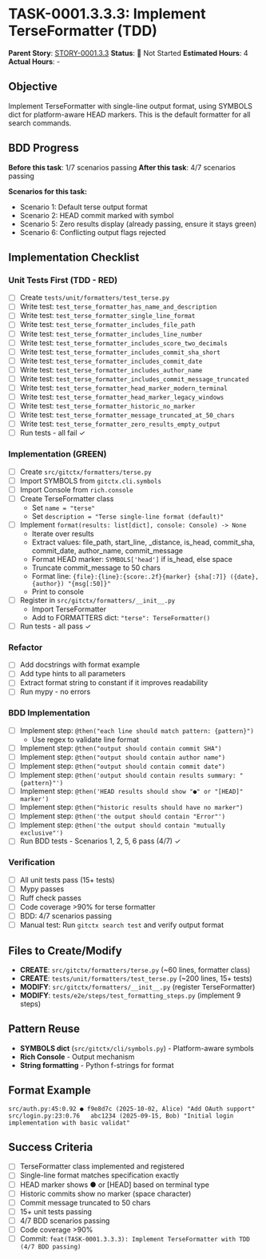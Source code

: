 # TASK-0001.3.3.3: Implement TerseFormatter (TDD)

**Parent Story**: [STORY-0001.3.3](README.md)
**Status**: 🔵 Not Started
**Estimated Hours**: 4
**Actual Hours**: -

## Objective

Implement TerseFormatter with single-line output format, using SYMBOLS dict for platform-aware HEAD markers. This is the default formatter for all search commands.

## BDD Progress

**Before this task**: 1/7 scenarios passing
**After this task**: 4/7 scenarios passing

**Scenarios for this task:**
- Scenario 1: Default terse output format
- Scenario 2: HEAD commit marked with symbol
- Scenario 5: Zero results display (already passing, ensure it stays green)
- Scenario 6: Conflicting output flags rejected

## Implementation Checklist

### Unit Tests First (TDD - RED)
- [ ] Create `tests/unit/formatters/test_terse.py`
- [ ] Write test: `test_terse_formatter_has_name_and_description`
- [ ] Write test: `test_terse_formatter_single_line_format`
- [ ] Write test: `test_terse_formatter_includes_file_path`
- [ ] Write test: `test_terse_formatter_includes_line_number`
- [ ] Write test: `test_terse_formatter_includes_score_two_decimals`
- [ ] Write test: `test_terse_formatter_includes_commit_sha_short`
- [ ] Write test: `test_terse_formatter_includes_commit_date`
- [ ] Write test: `test_terse_formatter_includes_author_name`
- [ ] Write test: `test_terse_formatter_includes_commit_message_truncated`
- [ ] Write test: `test_terse_formatter_head_marker_modern_terminal`
- [ ] Write test: `test_terse_formatter_head_marker_legacy_windows`
- [ ] Write test: `test_terse_formatter_historic_no_marker`
- [ ] Write test: `test_terse_formatter_message_truncated_at_50_chars`
- [ ] Write test: `test_terse_formatter_zero_results_empty_output`
- [ ] Run tests - all fail ✓

### Implementation (GREEN)
- [ ] Create `src/gitctx/formatters/terse.py`
- [ ] Import SYMBOLS from `gitctx.cli.symbols`
- [ ] Import Console from `rich.console`
- [ ] Create TerseFormatter class
  - Set `name = "terse"`
  - Set `description = "Terse single-line format (default)"`
- [ ] Implement `format(results: list[dict], console: Console) -> None`
  - Iterate over results
  - Extract values: file_path, start_line, _distance, is_head, commit_sha, commit_date, author_name, commit_message
  - Format HEAD marker: `SYMBOLS['head']` if is_head, else space
  - Truncate commit_message to 50 chars
  - Format line: `{file}:{line}:{score:.2f}{marker} {sha[:7]} ({date}, {author}) "{msg[:50]}"`
  - Print to console
- [ ] Register in `src/gitctx/formatters/__init__.py`
  - Import TerseFormatter
  - Add to FORMATTERS dict: `"terse": TerseFormatter()`
- [ ] Run tests - all pass ✓

### Refactor
- [ ] Add docstrings with format example
- [ ] Add type hints to all parameters
- [ ] Extract format string to constant if it improves readability
- [ ] Run mypy - no errors

### BDD Implementation
- [ ] Implement step: `@then("each line should match pattern: {pattern}")`
  - Use regex to validate line format
- [ ] Implement step: `@then("output should contain commit SHA")`
- [ ] Implement step: `@then("output should contain author name")`
- [ ] Implement step: `@then("output should contain commit date")`
- [ ] Implement step: `@then('output should contain results summary: "{pattern}"')`
- [ ] Implement step: `@then('HEAD results should show "●" or "[HEAD]" marker')`
- [ ] Implement step: `@then("historic results should have no marker")`
- [ ] Implement step: `@then('the output should contain "Error"')`
- [ ] Implement step: `@then('the output should contain "mutually exclusive"')`
- [ ] Run BDD tests - Scenarios 1, 2, 5, 6 pass (4/7) ✓

### Verification
- [ ] All unit tests pass (15+ tests)
- [ ] Mypy passes
- [ ] Ruff check passes
- [ ] Code coverage >90% for terse formatter
- [ ] BDD: 4/7 scenarios passing
- [ ] Manual test: Run `gitctx search test` and verify output format

## Files to Create/Modify

- **CREATE**: `src/gitctx/formatters/terse.py` (~60 lines, formatter class)
- **CREATE**: `tests/unit/formatters/test_terse.py` (~200 lines, 15+ tests)
- **MODIFY**: `src/gitctx/formatters/__init__.py` (register TerseFormatter)
- **MODIFY**: `tests/e2e/steps/test_formatting_steps.py` (implement 9 steps)

## Pattern Reuse

- **SYMBOLS dict** (`src/gitctx/cli/symbols.py`) - Platform-aware symbols
- **Rich Console** - Output mechanism
- **String formatting** - Python f-strings for format

## Format Example

```
src/auth.py:45:0.92 ● f9e8d7c (2025-10-02, Alice) "Add OAuth support"
src/login.py:23:0.76   abc1234 (2025-09-15, Bob) "Initial login implementation with basic validat"
```

## Success Criteria

- [ ] TerseFormatter class implemented and registered
- [ ] Single-line format matches specification exactly
- [ ] HEAD marker shows ● or [HEAD] based on terminal type
- [ ] Historic commits show no marker (space character)
- [ ] Commit message truncated to 50 chars
- [ ] 15+ unit tests passing
- [ ] 4/7 BDD scenarios passing
- [ ] Code coverage >90%
- [ ] Commit: `feat(TASK-0001.3.3.3): Implement TerseFormatter with TDD (4/7 BDD passing)`
